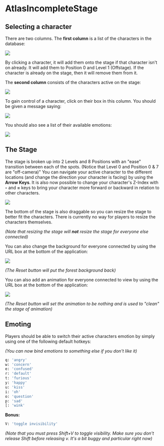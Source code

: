 # AtlasIncompleteStage

## Selecting a character

There are two columns. The **first column** is a list of the characters in the database:

![](https://lh6.googleusercontent.com/_23pL4czNi5ciy5-SIUaYUKsNNDI74-8pXc8ygKvrmxkJxSsDC3ljucb1XHCXQupZhqpytoejp-omnjeBOaEHfna9GmbVn0Gue2j3eoiJm2PLmv7Km0_cmFdJvNYR8CkLBbIEm-q)

By clicking a character, it will add them onto the stage if that character isn't on already. It will add them to Position 0 and Level 1 (Offstage). If the character is already on the stage, then it will remove them from it.

The **second column** consists of the characters active on the stage:

![](https://lh5.googleusercontent.com/lLsqIurKXXKgSQ0tpBEXfL8iG8dIlLmWZrKvGe2Aqwm-9i8MQujtWVvcfZWSB2DGIgACSdYWt7k88v_4LWNHgX9LJ3vGs2lW-QhN6e-ko4Mh5SDiIK1S_w1hLetLJO4ukf-Sl-pV)

To gain control of a character, click on their box in this column. You should be given a message saying:

![](https://lh6.googleusercontent.com/YTCE-JsPPDbPAxaz7Wyp3udh4ukCEiwyyUlZns6YhRlYPlU3nMdOpT8B-ySjK-1dJ2Zo0qixYOCyhJbOeAtKPEtr1aV68Y1jx59h055wdGodY8mZYqgJrWd0PJinnZrSQQn_8wiM)

You should also see a list of their available emotions:

![](https://lh5.googleusercontent.com/145EXo4Zx_wMDWojeauOzDao8YMoawNq2opwX-O0yC_UZ8s6KixWHvwmE2eJHGavseexjeJjQNeFSPesbnUor71bbAK5ILDwTDTNkRp8vigRj-s6PE-nocaZU-aP4XIm0EI3g7dA)

## The Stage

The stage is broken up into 2 Levels and 8 Positions with an "ease" transition between each of the spots. (Notice that Level 0 and Position 0 & 7 are "off-camera)" You can navigate your active character to the different locations (and change the direction your character is facing) by using the **Arrow Keys**. 
It is also now possible to change your character's Z-Index with **-** and **=** keys to bring your character more forward or backward in relation to other characters.

![](https://lh4.googleusercontent.com/nfCLOq2Ltq9OWuhCAppTGLlkP4sOHLbeiqmuDd0d5SH3Cfj8iCa6xJH0NY_vqnArrVT4M7t9COSdv8pJ9kABxzW5-5fhC9Tw-MLKQ0tyPpqOsBxc0EwiOcvqO79jFnKkUvLfCxXA)

The bottom of the stage is also draggable so you can resize the stage to better fit the characters. There is currently no way for players to resize the characters themselves.

*(Note that resizing the stage will ***not*** resize the stage for everyone else connected)*

You can also change the background for everyone connected by using the URL box at the bottom of the application:

![](https://lh3.googleusercontent.com/puC8kCAOuRdnk-1zTcpQIKLtydUzWfHbgAGukUjVykzTl8upvhc7ZYWJgO3ghW8jKpQvPXE-VTS9KvabQ6gxf7o7AgAs8UnE7sGt_z1eLT9lYtaTyYAnHiGIokqRr1oUfcif_zwf)

*(The Reset button will put the forest background back)*

You can also add an animation for everyone connected to view by using the URL box at the bottom of the application:

![](https://lh6.googleusercontent.com/QydrPbB_2EAHG4zIIaeLLHiD1c6q6ByQHwRX-7F4Kt0xiSHKPLBxp9DZckqMBjGFkOcMiEmysY8GVm9olUmiOuFXoyg4_sbKygioFk3GD5xID3v1BAAwAxKxr5IARg1Jjz74cK1O)

*(The Reset button will set the animation to be nothing and is used to "clean" the stage of animation)*

## Emoting

Players should be able to switch their active characters emotion by simply using one of the following default hotkeys:

*(You can now bind emotions to something else if you don't like it)*

```sh
q: 'angry'
w: 'concern'
e: 'confused'
r: 'default'
t: 'furious'
y: 'happy'
u: 'kiss'
i: 'oh'
o: 'question'
p: 'sad'
[: 'wink'
```

**Bonus:**

```sh 
V: 'toggle invisibility'
```

*(Note that you must press Shift+V to toggle visibility. Make sure you don't release Shift before releasing v. It's a bit buggy and particular right now)*